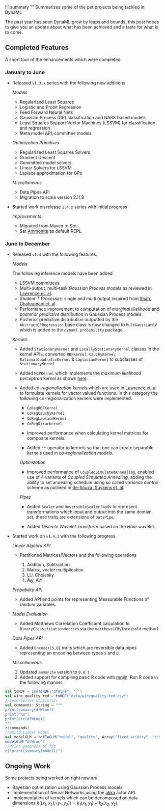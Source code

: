 !!! summary ""
    Summarizes some of the pet projects being tackled in DynaML

The past year has seen DynaML grow by leaps and bounds, this post hopes to give you an update about what has been achieved
and a taste for what is to come.

## Completed Features

A short tour of the enhancements which were completed.

### January to June

- Released `v1.3.x` series with the following new additions

  _Models_

  * Regularized Least Squares
  * Logistic and Probit Regression
  * Feed Forward Neural Nets
  * Gaussian Process (GP) classification and NARX based models
  * Least Squares Support Vector Machines (LSSVM) for classification and regression
  * Meta model API, committee models

  _Optimization Primitives_

  * Regularized Least Squares Solvers
  * Gradient Descent
  * Committee model solvers
  * Linear Solvers for LSSVM
  * Laplace approximation for GPs

  _Miscellaneous_

  * Data Pipes API
  * Migration to scala version 2.11.8

- Started work on release `1.4.x` series with initial progress

  _Improvements_

  * Migrated from Maven to Sbt.
  * Set [Ammonite](http://www.lihaoyi.com/Ammonite/) as default REPL.

### June to December

- Released `v1.4` with the following features.

  _Models_

  The following inference models have been added.

  * LSSVM committees.
  * Multi-output, multi-task _Gaussian Process_ models as reviewed in [Lawrence et. al](https://arxiv.org/abs/1106.6251).
  * _Student T Processes_: single and multi output inspired from [Shah, Ghahramani et. al](https://www.cs.cmu.edu/~andrewgw/tprocess.pdf)
  * Performance improvement to computation of _marginal likelihood_ and _posterior predictive distribution_ in Gaussian Process models.
  * Posterior predictive distribution outputted by the ```AbstractGPRegression``` base class is now changed to ```MultGaussianRV``` which is added to the ```dynaml.probability``` package.

  _Kernels_

  * Added ```StationaryKernel``` and ```LocallyStationaryKernel``` classes in the kernel APIs, converted ```RBFKernel```, ```CauchyKernel```, ```RationalQuadraticKernel``` & ```LaplacianKernel``` to subclasses of ```StationaryKernel```

  * Added ```MLPKernel``` which implements the _maximum likelihood perceptron_ kernel as shown [here](http://gpss.cc/gpuqss16/slides/gp_gpss16_session2.pdf).

  * Added _co-regionalization kernels_ which are used in [Lawrence et. al](https://arxiv.org/abs/1106.6251) to formulate kernels for vector valued functions. In this category the following co-regionalization kernels were implemented.
    - ```CoRegRBFKernel```
    - ```CoRegCauchyKernel```
    - ```CoRegLaplaceKernel```
    - ```CoRegDiracKernel```

    * Improved performance when calculating kernel matrices for composite kernels.

    * Added ```:*``` operator to kernels so that one can create separable kernels used in _co-regionalization models_.

    _Optimization_

    * Improved performance of ```CoupledSimulatedAnnealing```, enabled use of 4 variants of _Coupled Simulated Annealing_, adding the ability to set annealing schedule using so called _variance control_ scheme as outlined in [de-Souza, Suykens et. al](ftp://ftp.esat.kuleuven.be/sista/sdesouza/papers/CSA2009accepted.pdf).

    _Pipes_

    * Added ```Scaler``` and ```ReversibleScaler``` traits to represent transformations which input and output into the same domain set, these traits are extensions of ```DataPipe```.

    * Added _Discrete Wavelet Transform_ based on the _Haar_ wavelet.

- Started work on `v1.4.1` with the following progress

  _Linear Algebra API_

  * Partitioned Matrices/Vectors and the following operations

    1. Addition, Subtraction
    2. Matrix, vector multiplication
    3. LU, Cholesky
    4. A\y, A\Y

  _Probability API_

  * Added API end points for representing Measurable Functions of random variables.

  _Model Evaluation_

  * Added Matthews Correlation Coefficient calculation to `BinaryClassificationMetrics` via the `matthewsCCByThreshold` method  

  _Data Pipes API_

  * Added `Encoder[S,D]` traits which are reversible data pipes representing an encoding between types `S` and `D`.

  _Miscellaneous_

  1. Updated ```ammonite``` version to `0.8.1`
  2. Added support for compiling basic R code with [renjin](http://www.renjin.org). Run R code in the following manner:

```scala
val toRDF = csvToRDF("dfWine", ';')
val wine_quality_red = toRDF("data/winequality-red.csv")
//Descriptive statistics
val commands: String = """
print(summary(dfWine))
print("\n")
print(str(dfWine))
"""
r(commands)
//Build Linear Model
val modelGLM = rdfToGLM("model", "quality", Array("fixed.acidity", "citric.acid", "chlorides"))
modelGLM("dfWine")
//Print goodness of fit
r("print(summary(model))")
```

## Ongoing Work

Some projects being worked on right now are.

* Bayesian optimization using Gaussian Process models.
* Implementation of Neural Networks using the [akka](http://akka.io) actor API.
* Implementation of kernels which can be decomposed on data dimensions $k((x_1, x_2), (y_1, y_2)) = k_1(x_1, y_1) + k_2(x_2, y_2)$
